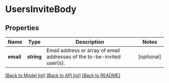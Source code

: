 # UsersInviteBody

## Properties
Name | Type | Description | Notes
------------ | ------------- | ------------- | -------------
**email** | **string** | Email address or array of email addresses of the to-be-invited user(s). | [optional] 

[[Back to Model list]](../../README.md#documentation-for-models) [[Back to API list]](../../README.md#documentation-for-api-endpoints) [[Back to README]](../../README.md)

